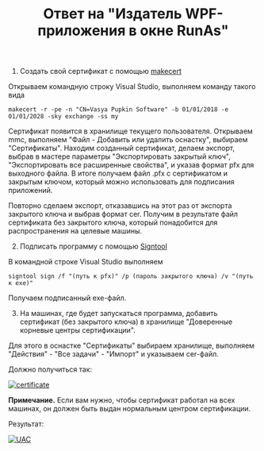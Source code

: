 ﻿---
title: "Ответ на \"Издатель WPF-приложения в окне RunAs\""
se.owner.user_id: 240512
se.owner.display_name: "MSDN.WhiteKnight"
se.owner.link: "https://ru.stackoverflow.com/users/240512/msdn-whiteknight"
se.answer_id: 907023
se.question_id: 906986
se.post_type: answer
se.is_accepted: True
---
<ol>
<li>Создать свой сертификат с помощью <a href="https://docs.microsoft.com/en-us/windows/desktop/seccrypto/makecert" rel="nofollow noreferrer">makecert</a></li>
</ol>

<p>Открываем командную строку Visual Studio, выполняем команду такого вида</p>

<pre><code>makecert -r -pe -n "CN=Vasya Pupkin Software" -b 01/01/2018 -e 01/01/2028 -sky exchange -ss my
</code></pre>

<p>Сертификат появится в хранилище текущего пользователя. Открываем mmc, выполняем "Файл - Добавить или удалить оснастку", выбираем "Сертификаты". Находим созданный сертификат, делаем экспорт, выбрав в мастере параметры "Экспортировать закрытый ключ", "Экспортировать все расширенные свойства", и указав формат pfx для выходного файла. В итоге получаем файл .pfx с сертификатом и закрытым ключом, который можно использовать для подписания приложений.</p>

<p>Повторно сделаем экспорт, отказавшись на этот раз от экспорта закрытого ключа и выбрав формат cer. Получим в результате файл сертификата без закрытого ключа, который понадобится для распространения на целевые машины.</p>

<ol start="2">
<li>Подписать программу с помощью <a href="https://docs.microsoft.com/ru-ru/dotnet/framework/tools/signtool-exe" rel="nofollow noreferrer">Signtool</a></li>
</ol>

<p>В командной строке Visual Studio выполняем</p>

<pre><code>signtool sign /f "(путь к pfx)" /p (пароль закрытого ключа) /v "(путь к exe)"
</code></pre>

<p>Получаем подписанный exe-файл.</p>

<ol start="3">
<li>На машинах, где будет запускаться программа, добавить сертификат (без закрытого ключа) в хранилище "Доверенные корневые центры сертификации". </li>
</ol>

<p>Для этого в оснастке "Сертификаты" выбираем хранилище, выполняем "Действия" - "Все задачи" - "Импорт" и указываем cer-файл.</p>

<p>Должно получиться так:</p>

<p><a href="https://i.stack.imgur.com/cUwza.png" rel="nofollow noreferrer"><img src="https://i.stack.imgur.com/cUwza.png" alt="certificate"></a></p>

<p><strong>Примечание.</strong> Если вам нужно, чтобы сертификат работал на всех машинах, он должен быть выдан нормальным центром сертификации.</p>

<p>Результат:</p>

<p><a href="https://i.stack.imgur.com/AdEVP.png" rel="nofollow noreferrer"><img src="https://i.stack.imgur.com/AdEVP.png" alt="UAC"></a></p>
